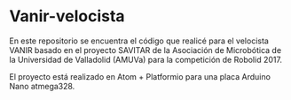 # Vanir-velocista

En este repositorio se encuentra el código que realicé para el velocista VANIR basado en el proyecto SAVITAR de la Asociación de Microbótica de la Universidad de Valladolid (AMUVa) para la competición de Robolid 2017.

El proyecto está realizado en Atom + Platformio para una placa Arduino Nano atmega328.
